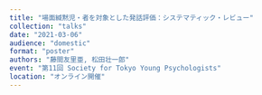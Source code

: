 ```yaml
---
title: "場面緘黙児・者を対象とした発話評価：システマティック・レビュー"
collection: "talks"
date: "2021-03-06"
audience: "domestic"
format: "poster"
authors: "藤間友里亜, 松田壮一郎"
event: "第11回 Society for Tokyo Young Psychologists"
location: "オンライン開催"
---
```

